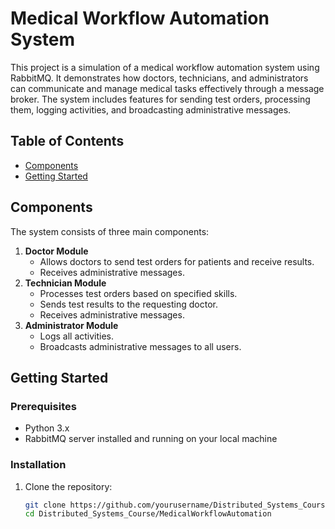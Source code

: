 # Medical Workflow Automation System

This project is a simulation of a medical workflow automation system using RabbitMQ. It demonstrates how doctors, technicians, and administrators can communicate and manage medical tasks effectively through a message broker. The system includes features for sending test orders, processing them, logging activities, and broadcasting administrative messages.

## Table of Contents

- [Components](#components)
- [Getting Started](#getting-started)

## Components

The system consists of three main components:

1. **Doctor Module**
    - Allows doctors to send test orders for patients and receive results.
    - Receives administrative messages.
2. **Technician Module**
    - Processes test orders based on specified skills.
    - Sends test results to the requesting doctor.
    - Receives administrative messages.
3. **Administrator Module**
    - Logs all activities.
    - Broadcasts administrative messages to all users.

## Getting Started

### Prerequisites

- Python 3.x
- RabbitMQ server installed and running on your local machine

### Installation

1. Clone the repository:
   ```sh
   git clone https://github.com/yourusername/Distributed_Systems_Course.git
   cd Distributed_Systems_Course/MedicalWorkflowAutomation
